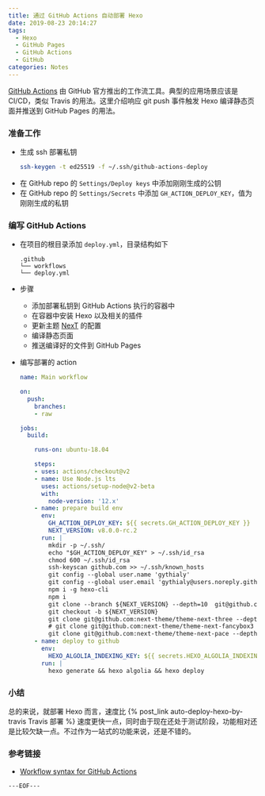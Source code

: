 ```yaml
---
title: 通过 GitHub Actions 自动部署 Hexo
date: 2019-08-23 20:14:27
tags:
  - Hexo
  - GitHub Pages
  - GitHub Actions
  - GitHub
categories: Notes
---
```


[GitHub Actions](https://help.github.com/en/articles/about-github-actions) 由 GitHub 官方推出的工作流工具。典型的应用场景应该是 CI/CD，类似 Travis 的用法。这里介绍响应 git push 事件触发 Hexo 编译静态页面并推送到 GitHub Pages 的用法。

### 准备工作

- 生成 ssh 部署私钥
    ```bash
    ssh-keygen -t ed25519 -f ~/.ssh/github-actions-deploy
    ```
- 在 GitHub repo 的 `Settings/Deploy keys` 中添加刚刚生成的公钥
- 在 GitHub repo 的 `Settings/Secrets` 中添加 `GH_ACTION_DEPLOY_KEY`，值为刚刚生成的私钥

### 编写 GitHub Actions

- 在项目的根目录添加 `deploy.yml`，目录结构如下
    ```
    .github
    └── workflows
    └── deploy.yml
    ```

- 步骤
    - 添加部署私钥到 GitHub Actions 执行的容器中
    - 在容器中安装 Hexo 以及相关的插件
    - 更新主题 [NexT](https://github.com/next-theme/hexo-theme-next) 的配置
    - 编译静态页面
    - 推送编译好的文件到 GitHub Pages

- 编写部署的 action

    ```yml
    name: Main workflow

    on:
      push:
        branches:
        - raw

    jobs:
      build:

        runs-on: ubuntu-18.04

        steps:
        - uses: actions/checkout@v2
        - name: Use Node.js lts
          uses: actions/setup-node@v2-beta
          with:
            node-version: '12.x'
        - name: prepare build env
          env:
            GH_ACTION_DEPLOY_KEY: ${{ secrets.GH_ACTION_DEPLOY_KEY }}
            NEXT_VERSION: v8.0.0-rc.2
          run: |
            mkdir -p ~/.ssh/
            echo "$GH_ACTION_DEPLOY_KEY" > ~/.ssh/id_rsa
            chmod 600 ~/.ssh/id_rsa
            ssh-keyscan github.com >> ~/.ssh/known_hosts
            git config --global user.name 'gythialy'
            git config --global user.email 'gythialy@users.noreply.github.com'
            npm i -g hexo-cli
            npm i
            git clone --branch ${NEXT_VERSION} --depth=10  git@github.com:next-theme/hexo-theme-next.git themes/next
            git checkout -b ${NEXT_VERSION}
            git clone git@github.com:next-theme/theme-next-three --depth=1 themes/next/source/lib/three
            # git clone git@github.com:next-theme/theme-next-fancybox3  --depth=1 themes/next/source/lib/fancybox
            git clone git@github.com:next-theme/theme-next-pace --depth=1 themes/next/source/lib/pace
        - name: deploy to github 
          env:
            HEXO_ALGOLIA_INDEXING_KEY: ${{ secrets.HEXO_ALGOLIA_INDEXING_KEY }}
          run: |
            hexo generate && hexo algolia && hexo deploy
    ```

### 小结

总的来说，就部署 Hexo 而言，速度比 {% post_link auto-deploy-hexo-by-travis Travis 部署 %} 速度更快一点，同时由于现在还处于测试阶段，功能相对还是比较欠缺一点。不过作为一站式的功能来说，还是不错的。

### 参考链接

- [Workflow syntax for GitHub Actions](https://help.github.com/en/articles/workflow-syntax-for-github-actions)

`---EOF---`